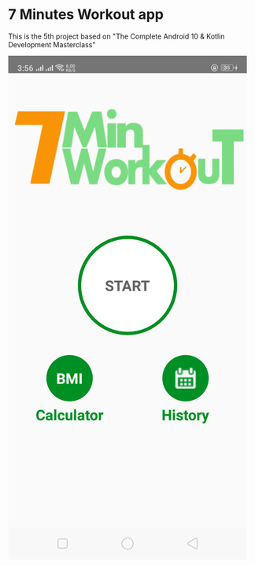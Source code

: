 # 7 Minutes Workout app
This is the 5th project based on "The Complete Android 10 & Kotlin Development Masterclass"

![screenshot1](screenshots/screen01.png)